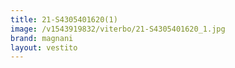 ```yaml
---
title: 21-S4305401620(1)
image: /v1543919832/viterbo/21-S4305401620_1.jpg
brand: magnani
layout: vestito
---
```

